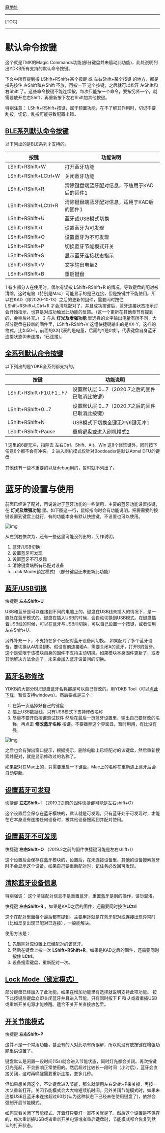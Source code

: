 [原地址](https://ydkb.io/help/#/magic-commands)

---

[TOC]

---

# 默认命令按键

这个就是TMK的Magic Commands功能(部分键盘并未启动此功能)，此处说明列出YDKB所有支持的默认命令按键。

下文中所有提到按 LShift+RShift+某个按键 或 左右Shift+某个按键 的地方，都是指先按住 左Shift和右Shift 不放，再按一下 这个按键，之后就可以松开 左Shift和右Shift 了。这些命令按键不能连续按，每次只能按一个命令，要按另外一个，就需要放开左右Shift，再重新按下左右Shift加其他按键。

特别注意：
LShift+RShift+按键，属于预置功能，在不了解其作用时，切记不要乱按，切记。乱按可能导致配置出错。

## [BLE系列默认命令按键](https://ydkb.io/help/#/magic-commands?id=ble系列默认命令按键)

以下列出的是BLE系列才支持的。

| 按键                  | 功能说明                                     |
| --------------------- | -------------------------------------------- |
| LShift+RShift+W       | 打开蓝牙功能                                 |
| LShift+RShift+LCtrl+W | 关闭蓝牙功能                                 |
| LShift+RShift+R       | 清除键盘端蓝牙配对信息，不适用于KAD后的固件1 |
| LShift+RShift+LCtrl+R | 清除键盘端蓝牙配对信息，适用于KAD后的固件1   |
| LShift+RShift+U       | 蓝牙或USB模式切换                            |
| LShift+RShift+I       | 设置蓝牙为可发现                             |
| LShift+RShift+O       | 设置蓝牙为不可发现                           |
| LShift+RShift+P       | 切换蓝牙节能模式开关                         |
| LShift+RShift+S       | 显示蓝牙连接状态指示                         |
| LShift+RShift+V       | 文字输出电量2                                |
| LShift+RShift+B       | 重启键盘                                     |

1 有少部分人在使用时，偶尔有误按 LShift+RShift+R 的情况，导致键盘的配对被清除，这时电脑（特别是Mac）可能显示的是已连接，但是按键并不能使用。所以在KAD（即2020-10-13）之后的更新的固件，需要同时按住 LShift+RShift+LCtrl+R 才会清除配对了，并且成功按键后，蓝牙连接状态指示灯会开始指示，也算是对成功触发此功能的反馈。（这一个更新在其他章节有提到的，会稍后补充。）
2 与从 **灯光及增强功能** 里选择的文字输出电量有所不同，大部分键盘在较新的固件里，LShift+RShift+V 这组快捷键输出的是XX-Y，这样的格式。比如50-1，前面的XX代表的是电量，后面的Y是0或1，代表键盘自身蓝牙连接状态(0未连接，1已连接)。

## [全系列默认命令按键](https://ydkb.io/help/#/magic-commands?id=全系列默认命令按键)

以下列出的是YDKB全系列都支持的。

| 按键                      | 功能说明                                         |
| ------------------------- | ------------------------------------------------ |
| LShift+RShift+F10,F1...F7 | 设置默认层 0...7（2020.7之后的固件已取消此按键） |
| LShift+RShift+0...7       | 设置默认层 0...7（2020.7之后的固件已取消此按键） |
| LShift+RShift+N           | USB模式下切换全键无冲/6键无冲1                   |
| LShift+RShift+Pause       | 重启键盘或进入刷机模式2                          |

1 这里的6键无冲，指除去 左右Ctrl、Shift、Alt、Win 这8个修饰键外，同时按下任意6个都不会有冲突。
2 进入刷机模式仅针对Bootloader是默认Atmel DFU的键盘

其他还有一些不重要的以及debug用的，暂时就不列出了。

# 蓝牙的设置与使用

前面已经讲了配对，再说说对于蓝牙功能的一些使用，主要的蓝牙功能设置按键，在 **灯光及增强功能** 里。如下图这一行，鼠标指向时会有功能说明。把要需要的按键设置到键盘上就行，有的功能本身有默认快捷键，不设置也可以使用。

![img](https://ydkb.io/help/ble-series/assets/use-ble-01.png?400)

从左到右依次为，还有一些这里可能没列出的，另作说明。

1. 蓝牙/USB切换
2. 设置蓝牙可发现
3. 设置蓝牙不可发现
4. 清除键盘端所有已配对设备
5. Lock Mode(锁定模式) （部分键盘还未更新此功能）

## [蓝牙/USB切换](https://ydkb.io/help/#/ble-series/use-ble?id=蓝牙usb切换)

快捷键 **左右Shift+U**

USB和蓝牙是可以连接到不同的电脑上的，键盘在USB线未插入的情况下，是一直处在蓝牙模式的。键盘在插入USB的时候，会自动切换到USB模式。在键盘插着USB线的时候，可以在蓝牙与USB间切换，可以自己设置一个按键，或者使用左右Shift+U。

另外补充一下，不支持在多个已配对蓝牙设备间切换。
如果配对了多个蓝牙设备，要切换从A切换到B，假设当前连接着A，需要关闭A的蓝牙，打开B的蓝牙。这个是受限于该模块自身的固件不支持主动切换。如果模块本身固件更新了，或者其他解决方法合适了，未来会加入蓝牙设备间的切换。

## [蓝牙名称修改](https://ydkb.io/help/#/ble-series/use-ble?id=蓝牙名称修改)

YDKB的大部分BLE键盘蓝牙名称都是可以自己修改的。用YDKB Tool（可以[点此下载](http://ydkb.io/YDKBs-reflash.zip)，暂仅支持windows）。然后要点是三个：

1. 在第一页选择好自己的键盘
2. 插上USB数据线，只有USB模式下支持修改名称
3. 尽量不要开启按键测试软件 然后在最后一页蓝牙设置里，输出自己要修改的名称，再点击 **修改蓝牙名称** 按键。不要嫌弃这个界面丑，暂时用用，有比没有强。

![img](https://ydkb.io/help/ble-series/assets/use-ble-02.png?400)

之后也会有弹出窗口提示，根据提示，删除电脑上已经配对的该键盘，然后重新搜索并配对，就是显示修改过的名称了。

如果配对在Mac上的，只需要重启一下键盘，Mac上的名称在重新连上蓝牙后会自动更新。

## [设置蓝牙可发现](https://ydkb.io/help/#/ble-series/use-ble?id=设置蓝牙可发现)

快捷键 **左右Shift+I** （2019.2之前的固件快捷键可能是左右shift+O）

这个设置后会保存在蓝牙模块的，默认就是可发现，只有蓝牙处于可发现时，才能在它本身没有连接任何设备时，被其他设备搜索到并配对使用。

## [设置蓝牙不可发现](https://ydkb.io/help/#/ble-series/use-ble?id=设置蓝牙不可发现)

快捷键 **左右Shift+O** （2019.2之前的固件快捷键可能是左右shift+I）

这个设置后会保存在蓝牙模块的，设置后，在未连接设备里，其他的设备搜索蓝牙时不会显示这个设备。如果自己要重新配对时，记住务必改回可发现。

## [清除蓝牙设备信息](https://ydkb.io/help/#/ble-series/use-ble?id=清除蓝牙设备信息)

特别强调：
这个清除配对信息不是重置蓝牙，重置蓝牙是别的操作，请勿混淆。

快捷键 **左右Shift+R** ，如果是KAD之后的固件，还需要同时按住**LCtrl**

这个在配对里面每个最后都有提到。主要用途就是在蓝牙配对或连接出现异常时（比如反复出现已配对已连接），一般能解决。

使用方法是：

1. 先删除对应设置上已经配对的该蓝牙。
2. 然后在键盘上按一次 **LShift+RShift+R**。如果是KAD之后的固件，还需要同时按住 **LCtrl**。
3. 设备搜索键盘，重新配对一次。

## [Lock Mode（锁定模式）](https://ydkb.io/help/#/ble-series/use-ble?id=lock-mode（锁定模式）)

部分键盘已经加入了此功能，如果在增加功能里有选择就说明支持此项功能。
按下此按键后键盘立即关闭蓝牙并且进入节能，只有同时按下 **F** 和 **J** 或者重插USB或重新开关电源才能唤醒。适合不关开关直接放包里。

## [开关节能模式](https://ydkb.io/help/#/ble-series/use-ble?id=开关节能模式)

快捷键 **左右Shift+P**

这并不是一个常用功能，甚至有的人对此项有所误解，所以就没有放按键在增强功能里供设置了。

键盘默认是闲置一段时间(15s)就会进入节能状态，同时灯光都会关闭。再次按键灯光亮起，不会影响正常使用的。然后超过比较长一段时间（小时后），蓝牙会直接关闭，这时再唤醒需要重新连接，要多几秒。

但如果想关闭这个，不让键盘进入节能，那么就使用左右Shift+P来关掉，再按一次又重新打开。关闭节能模式会大大缩短续航时间。另外关闭节能模式时，如果未连接USB且蓝牙未连接超过60秒(认为这种状态下已经未在使用键盘了)，依然会强制开启节能模式。

如何查看关闭了节能模式，开着灯只要灯一直不关就是了。然后这个设置是不保存的，每次重新插USB或者重新开关电源或者重启键盘时，节能模式都会恢复到默认的打开状态。